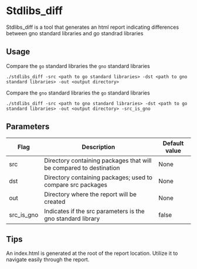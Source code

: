 # Stdlibs_diff

Stdlibs_diff is a tool that generates an html report indicating differences between gno standard libraries and go standrad libraries

## Usage

Compare the `go` standard libraries the `gno` standard libraries

```shell
./stdlibs_diff -src <path to go standard libraries> -dst <path to gno standard libraries> -out <output directory>
```

Compare the `gno` standard libraries the `go` standard libraries

```shell
./stdlibs_diff -src <path to gno standard libraries> -dst <path to go standard libraries> -out <output directory> -src_is_gno
```


## Parameters

| Flag       | Description                                                        | Default value |
| ---------- | ------------------------------------------------------------------ | ------------- |
| src        | Directory containing packages that will be compared to destination | None          |
| dst        | Directory containing packages; used to compare src packages        | None          |
| out        | Directory where the report will be created                         | None          |
| src_is_gno | Indicates if the src parameters is the gno standard library        | false         |

## Tips

An index.html is generated at the root of the report location. Utilize it to navigate easily through the report.
